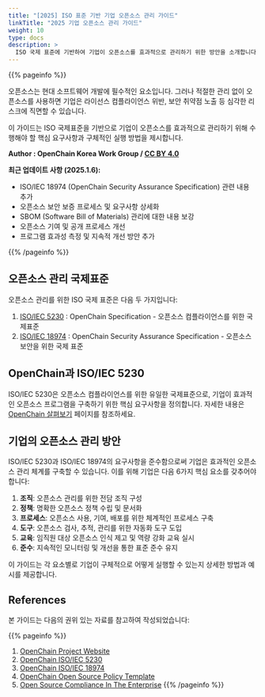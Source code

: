 ```yaml
---
title: "[2025] ISO 표준 기반 기업 오픈소스 관리 가이드"
linkTitle: "2025 기업 오픈소스 관리 가이드"
weight: 10
type: docs
description: >
  ISO 국제 표준에 기반하여 기업이 오픈소스를 효과적으로 관리하기 위한 방안을 소개합니다. 
---
```



{{% pageinfo %}}

오픈소스는 현대 소프트웨어 개발에 필수적인 요소입니다. 그러나 적절한 관리 없이 오픈소스를 사용하면 기업은 라이선스 컴플라이언스 위반, 보안 취약점 노출 등 심각한 리스크에 직면할 수 있습니다. 

이 가이드는 ISO 국제표준을 기반으로 기업이 오픈소스를 효과적으로 관리하기 위해 수행해야 할 핵심 요구사항과 구체적인 실행 방법을 제시합니다.

**Author : OpenChain Korea Work Group / [CC BY 4.0](https://creativecommons.org/licenses/by/4.0/)**

**최근 업데이트 사항 (2025.1.6):**
- ISO/IEC 18974 (OpenChain Security Assurance Specification) 관련 내용 추가
- 오픈소스 보안 보증 프로세스 및 요구사항 상세화
- SBOM (Software Bill of Materials) 관리에 대한 내용 보강
- 오픈소스 기여 및 공개 프로세스 개선
- 프로그램 효과성 측정 및 지속적 개선 방안 추가

{{% /pageinfo %}}

## 오픈소스 관리 국제표준

오픈소스 관리를 위한 ISO 국제 표준은 다음 두 가지입니다:

1. [ISO/IEC 5230](https://www.iso.org/standard/81039.html) : OpenChain Specification - 오픈소스 컴플라이언스를 위한 국제표준 
2. [ISO/IEC 18974](https://www.iso.org/standard/86450.html) : OpenChain Security Assurance Specification - 오픈소스 보안을 위한 국제 표준

## OpenChain과 ISO/IEC 5230 

ISO/IEC 5230은 오픈소스 컴플라이언스를 위한 유일한 국제표준으로, 기업이 효과적인 오픈소스 프로그램을 구축하기 위한 핵심 요구사항을 정의합니다. 자세한 내용은 [OpenChain 살펴보기](./0-openchain/) 페이지를 참조하세요.

## 기업의 오픈소스 관리 방안

ISO/IEC 5230과 ISO/IEC 18974의 요구사항을 준수함으로써 기업은 효과적인 오픈소스 관리 체계를 구축할 수 있습니다. 이를 위해 기업은 다음 6가지 핵심 요소를 갖추어야 합니다:

1. **조직**: 오픈소스 관리를 위한 전담 조직 구성
2. **정책**: 명확한 오픈소스 정책 수립 및 문서화
3. **프로세스**: 오픈소스 사용, 기여, 배포를 위한 체계적인 프로세스 구축
4. **도구**: 오픈소스 검사, 추적, 관리를 위한 자동화 도구 도입
5. **교육**: 임직원 대상 오픈소스 인식 제고 및 역량 강화 교육 실시
6. **준수**: 지속적인 모니터링 및 개선을 통한 표준 준수 유지

이 가이드는 각 요소별로 기업이 구체적으로 어떻게 실행할 수 있는지 상세한 방법과 예시를 제공합니다.

## References

본 가이드는 다음의 권위 있는 자료를 참고하여 작성되었습니다:

{{% pageinfo %}}
1. [OpenChain Project Website](https://www.openchainproject.org/)
2. [OpenChain ISO/IEC 5230](https://www.openchainproject.org/license-compliance)
3. [OpenChain ISO/IEC 18974](https://www.openchainproject.org/security-assurance)
4. [OpenChain Open Source Policy Template](https://www.openchainproject.org/news/2019/01/17/openchain-open-source-policy-template-now-available)
5. [Open Source Compliance In The Enterprise](https://www.linuxfoundation.org/compliance-and-security/2018/12/open-source-compliance-in-the-enterprise/)
{{% /pageinfo %}}